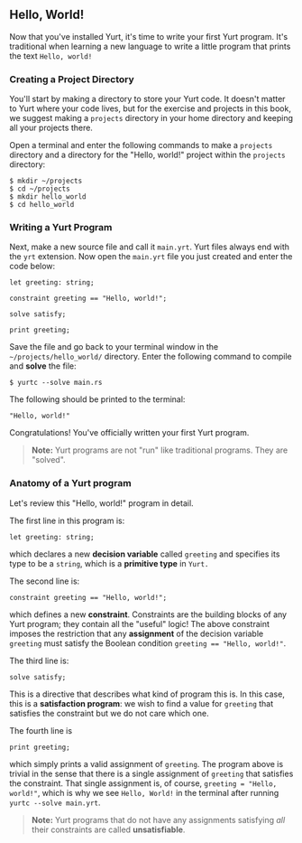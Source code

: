 ## Hello, World!

Now that you've installed Yurt, it's time to write your first Yurt program. It's traditional when learning a new language to write a little program that prints the text `Hello, world!`

### Creating a Project Directory

You'll start by making a directory to store your Yurt code. It doesn't matter to Yurt where your code lives, but for the exercise and projects in this book, we suggest making a `projects` directory in your home directory and keeping all your projects there.

Open a terminal and enter the following commands to make a `projects` directory and a directory for the "Hello, world!" project within the `projects` directory:

```console
$ mkdir ~/projects
$ cd ~/projects
$ mkdir hello_world
$ cd hello_world
```

### Writing a Yurt Program

Next, make a new source file and call it `main.yrt`. Yurt files always end with the `yrt` extension. Now open the `main.yrt` file you just created and enter the code below:

```yurt
let greeting: string;

constraint greeting == "Hello, world!";

solve satisfy;

print greeting;
```

Save the file and go back to your terminal window in the `~/projects/hello_world/` directory. Enter the following command to compile and **solve** the file:

```console
$ yurtc --solve main.rs
```

The following should be printed to the terminal:

```console
"Hello, world!"
```

Congratulations! You've officially written your first Yurt program.

> **Note:** Yurt programs are not "run" like traditional programs. They are "solved".

### Anatomy of a Yurt program

Let's review this "Hello, world!" program in detail.

The first line in this program is:

```yurt
let greeting: string;
```

which declares a new **decision variable** called `greeting` and specifies its type to be a `string`, which is a **primitive type** in `Yurt.`

The second line is:

```yurt
constraint greeting == "Hello, world!";
```

which defines a new **constraint**. Constraints are the building blocks of any Yurt program; they contain all the "useful" logic! The above constraint imposes the restriction that any **assignment** of the decision variable `greeting` must satisfy the Boolean condition `greeting == "Hello, world!"`.

The third line is:

```yurt
solve satisfy;
```

This is a directive that describes what kind of program this is. In this case, this is a **satisfaction program**: we wish to find a value for `greeting` that satisfies the constraint but we do not care which one.

The fourth line is

```yurt
print greeting;
```

which simply prints a valid assignment of `greeting`. The program above is trivial in the sense that there is a single assignment of `greeting` that satisfies the constraint. That single assignment is, of course, `greeting = "Hello, world!"`, which is why we see `Hello, World!` in the terminal after running `yurtc --solve main.yrt`.

> **Note:** Yurt programs that do not have any assignments satisfying _all_ their constraints are called **unsatisfiable**.
